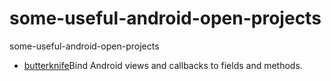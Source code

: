 # some-useful-android-open-projects
some-useful-android-open-projects


* [butterknife](https://github.com/JakeWharton/butterknife)Bind Android views and callbacks to fields and methods.
